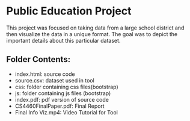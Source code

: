 Public Education Project
==================================================
This project was focused on taking data from a large school 
district and then visualize the data in a unique format.
The goal was to depict the important details about this 
particular dataset.

## Folder Contents:
  - index.html: source code
  - source.csv: dataset used in tool
  - css: folder containing css files(bootstrap)
  - js: folder containing js files (bootstrap)
  - index.pdf: pdf version of source code
  -  CS4460FinalPaper.pdf: Final Report
  - Final Info Viz.mp4: Video Tutorial for Tool

